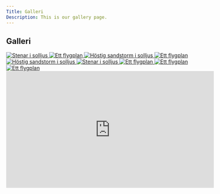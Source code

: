 ```yaml
---
Title: Galleri
Description: This is our gallery page.
---
```


## Galleri

<div class="gallery" title="Open image in a new window" target="_blank">
    <a href="image/gallery/1.jpg" >
        <picture class="gallery-item">
            <source media="(min-width: 768px)" srcset="image/gallery/1.jpg?w=350&h=350&crop-to-fit">
            <source media="(min-width: 376px)" srcset="image/gallery/1.jpg?w=400&h=400&crop-to-fit">
            <img src="image/gallery/1.jpg?w=350&h=350&crop-to-fit" alt="Stenar i solljus">
        </picture>
    </a>
    <a href="image/gallery/2.jpg" title="Open image in a new window" target="_blank">
        <picture class="gallery-item">
            <source media="(min-width: 768px)" srcset="image/gallery/2.jpg?w=350&h=350&crop-to-fit">
            <source media="(min-width: 376px)" srcset="image/gallery/2.jpg?w=400&h=400&crop-to-fit">
            <img src="image/gallery/2.jpg?w=375" alt="Ett flygplan">
        </picture>
    </a>
    <a href="image/gallery/10.jpg" title="Open image in a new window" target="_blank">
        <picture class="gallery-item">
            <source media="(min-width: 768px)" srcset="image/gallery/10.jpg?w=350&h=350&crop-to-fit">
            <source media="(min-width: 376px)" srcset="image/gallery/10.jpg?w=400&h=400&crop-to-fit">
            <img src="image/gallery/10.jpg?w=375" alt="Höstig sandstorm i solljus">
        </picture>
    </a>
    <a href="image/gallery/7.jpg" title="Open image in a new window" target="_blank">
        <picture class="gallery-item">
            <source media="(min-width: 768px)" srcset="image/gallery/7.jpg?w=350&h=350&crop-to-fit">
            <source media="(min-width: 376px)" srcset="image/gallery/7.jpg?w=400&h=400&crop-to-fit">
            <img src="image/gallery/7.jpg?w=375" alt="Ett flygplan">
        </picture>
    </a>
    <a href="image/gallery/3.jpg" title="Open image in a new window" target="_blank">
        <picture class="gallery-item">
            <source media="(min-width: 768px)" srcset="image/gallery/3.jpg?w=350&h=350&crop-to-fit">
            <source media="(min-width: 376px)" srcset="image/gallery/3.jpg?w=400&h=400&crop-to-fit">
            <img src="image/gallery/3.jpg?w=375" alt="Höstig sandstorm i solljus">
        </picture>
    </a>
    <a href="image/gallery/4.jpg" title="Open image in a new window" target="_blank">
        <picture class="gallery-item">
            <source media="(min-width: 768px)" srcset="image/gallery/4.jpg?w=350&h=350&crop-to-fit">
            <source media="(min-width: 376px)" srcset="image/gallery/4.jpg?w=400&h=400&crop-to-fit">
            <img src="image/gallery/4.jpg?w=350&h=350&crop-to-fit" alt="Stenar i solljus">
        </picture>
    </a>
    <a href="image/gallery/6.jpg" title="Open image in a new window" target="_blank">
        <picture class="gallery-item">
            <source media="(min-width: 768px)" srcset="image/gallery/6.jpg?w=350&h=350&crop-to-fit">
            <source media="(min-width: 376px)" srcset="image/gallery/6.jpg?w=400&h=400&crop-to-fit">
            <img src="image/gallery/6.jpg?w=375" alt="Ett flygplan">
        </picture>
    </a>
    <a href="image/gallery/8.jpg" title="Open image in a new window" target="_blank">
        <picture class="gallery-item">
            <source media="(min-width: 768px)" srcset="image/gallery/8.jpg?w=350&h=350&crop-to-fit">
            <source media="(min-width: 376px)" srcset="image/gallery/8.jpg?w=400&h=400&crop-to-fit">
            <img src="image/gallery/8.jpg?w=375" alt="Ett flygplan">
        </picture>
    </a>
    <a href="image/gallery/5.jpg" title="Open image in a new window" target="_blank">
        <picture class="gallery-item">
            <source media="(min-width: 768px)" srcset="image/gallery/5.jpg?w=350&h=350&crop-to-fit">
            <source media="(min-width: 376px)" srcset="image/gallery/5.jpg?w=400&h=400&crop-to-fit">
            <img src="image/gallery/5.jpg?w=375" alt="Ett flygplan">
        </picture>
    </a>
</div>

<div class="youtube">
    <iframe width="560" height="315" src="https://www.youtube.com/embed/k65J7xBdDiA?si=zLhaC1levj__mMBi" title="YouTube video player" frameborder="0" allow="accelerometer; autoplay; clipboard-write; encrypted-media; gyroscope; picture-in-picture; web-share" referrerpolicy="strict-origin-when-cross-origin" allowfullscreen></iframe>
</div>